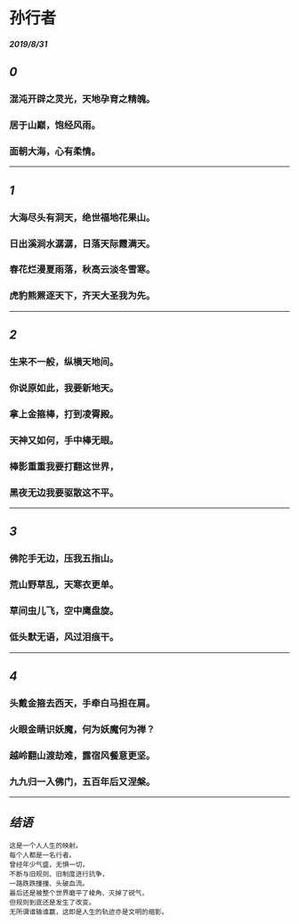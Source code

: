 <style>
  .page-header>a{display:none;}
  .site-footer{display:none;}
</style>
#	孙行者
#####	2019/8/31
## _0_
###	混沌开辟之灵光，天地孕育之精魄。
###	居于山巅，饱经风雨。
###	面朝大海，心有柔情。
---	
## _1_
###	大海尽头有洞天，绝世福地花果山。
###	日出溪涧水潺潺，日落天际霞满天。
###	春花烂漫夏雨落，秋高云淡冬雪寒。
###	虎豹熊罴逐天下，齐天大圣我为先。
---
## _2_
###	生来不一般，纵横天地间。
###	你说原如此，我要新地天。
###	拿上金箍棒，打到凌霄殿。
###	天神又如何，手中棒无眼。
###	棒影重重我要打翻这世界，
###	黑夜无边我要驱散这不平。
---
## _3_
###	佛陀手无边，压我五指山。
###	荒山野草乱，天寒衣更单。
###	草间虫儿飞，空中鹰盘旋。
###	低头默无语，风过泪痕干。
---
## _4_
###	头戴金箍去西天，手牵白马担在肩。
###	火眼金睛识妖魔，何为妖魔何为禅？
###	越岭翻山渡劫难，露宿风餐意更坚。
###	九九归一入佛门，五百年后又涅槃。
---
## _结语_
```
这是一个人人生的映射。
每个人都是一名行者。
曾经年少气盛，无惧一切，
不断与旧规则、旧制度进行抗争，
一路跌跌撞撞、头破血流。
最后还是被整个世界磨平了棱角、灭掉了锐气，
但规则到底还是发生了改变。
无所谓谁输谁赢，这即是人生的轨迹亦是文明的缩影。
```
